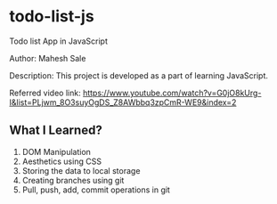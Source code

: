 # todo-list-js
Todo list App in JavaScript

Author: Mahesh Sale

Description:
This project is developed as a part of learning JavaScript.

Referred video link:
https://www.youtube.com/watch?v=G0jO8kUrg-I&list=PLjwm_8O3suyOgDS_Z8AWbbq3zpCmR-WE9&index=2

## What I Learned?
1. DOM Manipulation
2. Aesthetics using CSS
3. Storing the data to local storage
4. Creating branches using git
5. Pull, push, add, commit operations in git